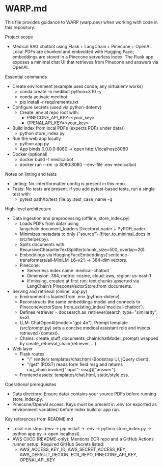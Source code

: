 # WARP.md

This file provides guidance to WARP (warp.dev) when working with code in this repository.

Project scope
- Medical RAG chatbot using Flask + LangChain + Pinecone + OpenAI. Local PDFs are chunked and embedded with Hugging Face; embeddings are stored in a Pinecone serverless index. The Flask app exposes a minimal chat UI that retrieves from Pinecone and answers via OpenAI.

Essential commands
- Create environment (example uses conda; any virtualenv works)
  - conda create -n medibot python=3.10 -y
  - conda activate medibot
  - pip install -r requirements.txt
- Configure secrets (used via python-dotenv)
  - Create .env at repo root with:
    - PINECONE_API_KEY=<your_key>
    - OPENAI_API_KEY=<your_key>
- Build index from local PDFs (expects PDFs under data/)
  - python store_index.py
- Run the web app locally
  - python app.py
  - App binds 0.0.0.0:8080 → open http://localhost:8080
- Docker (optional)
  - docker build -t medicalbot .
  - docker run --rm -p 8080:8080 --env-file .env medicalbot

Notes on linting and tests
- Linting: No linter/formatter config is present in this repo.
- Tests: No tests are present. If you add pytest-based tests, run a single test with:
  - pytest path/to/test_file.py::test_case_name -q

High-level architecture
- Data ingestion and preprocessing (offline, store_index.py)
  - Loads PDFs from data/ using langchain.document_loaders.DirectoryLoader + PyPDFLoader.
  - Minimizes metadata to only {"source"} (filter_to_minimal_docs in src/helper.py).
  - Splits documents with RecursiveCharacterTextSplitter(chunk_size=500, overlap=20).
  - Embeddings via HuggingFaceEmbeddings('sentence-transformers/all-MiniLM-L6-v2') → 384-dim vectors.
  - Pinecone:
    - Serverless index name: medical-chatbot
    - Dimension: 384, metric: cosine, cloud: aws, region: us-east-1
    - If missing, created at first run; text chunks upserted via LangChain’s PineconeVectorStore.from_documents.
- Serving and retrieval (online, app.py)
  - Environment is loaded from .env (python-dotenv).
  - Reconstructs the same embeddings model and connects to PineconeVectorStore.from_existing_index('medical-chatbot').
  - Defines retriever = docsearch.as_retriever(search_type="similarity", k=3).
  - LLM: ChatOpenAI(model="gpt-4o"). Prompt template (src/prompt.py) sets a concise medical assistant role and injects retrieved {context}.
  - Chains: create_stuff_documents_chain(chatModel, prompt) wrapped by create_retrieval_chain(retriever, ...).
- Web layer
  - Flask routes:
    - "/" renders templates/chat.html (Bootstrap UI, jQuery client).
    - "/get" (POST) reads form field msg and returns rag_chain.invoke({"input": msg})["answer"].
  - Frontend assets: templates/chat.html, static/style.css.

Operational prerequisites
- Data directory: Ensure data/ contains your source PDFs before running store_index.py.
- Pinecone/OpenAI access: Keys must be present in .env (or exported as environment variables) before index build or app run.

Key references from README.md
- Local run steps (env → pip install → .env → python store_index.py → python app.py → open localhost).
- AWS CI/CD (README-only): Mentions ECR repo and a GitHub Actions runner setup. Required GitHub Secrets listed:
  - AWS_ACCESS_KEY_ID, AWS_SECRET_ACCESS_KEY, AWS_DEFAULT_REGION, ECR_REPO, PINECONE_API_KEY, OPENAI_API_KEY